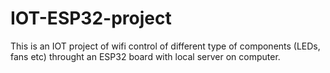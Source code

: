 # IOT-ESP32-project
This is an IOT project of wifi control of different type of components (LEDs, fans etc) throught an ESP32 board  with local server on computer.
